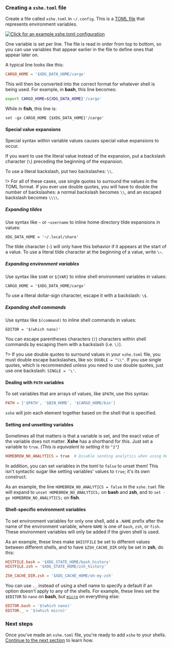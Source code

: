 ### Creating a `xshe.toml` file

Create a file called `xshe.toml` in `~/.config`. This is a [TOML file][TOML] that represents environment variables.

[![Click for an example `xshe.toml` configuration][icon-example]][example]

One variable is set per line.
The file is read in order from top to bottom,
so you can use variables that appear earlier in the file to define ones that appear later on.

A typical line looks like this:

```toml
CARGO_HOME = '$XDG_DATA_HOME/cargo'
```

This will then be converted into the correct format for whatever shell is being used.
For example, in **bash**, this line becomes:

```bash
export CARGO_HOME=${XDG_DATA_HOME}'/cargo'
```
While in **fish**, this line is:
```fish
set -gx CARGO_HOME {$XDG_DATA_HOME}'/cargo'
```

#### Special value expansions

Special syntax within variable values causes special value expansions to occur.

If you want to use the literal value instead of the expansion,
put a backslash character (`\`) preceding the beginning of the expansion.

To use a literal backslash, put two backslashes: `\\`.

!> For all of these cases, use single quotes to surround the values in the TOML format.
   If you ever use double quotes, you will have to double the number of backslashes:
   a normal backslash becomes `\\`, and an escaped backslash becomes `\\\\`.

##### Expanding tildes

Use syntax like `~` or `~username` to inline home directory tilde expansions in values:

```shell
XDG_DATA_HOME = '~/.local/share'
```

The tilde character (`~`) will only have this behavior if it appears at the start of a value.
To use a literal tilde character at the beginning of a value, write `\~`.

##### Expanding environment variables

Use syntax like `$VAR` or `${VAR}` to inline shell environment variables in values:

```shell
CARGO_HOME = '$XDG_DATA_HOME/cargo'
```

To use a literal dollar-sign character, escape it with a backslash: `\$`.

##### Expanding shell commands

Use syntax like `$(command)` to inline shell commands in values:

```shell
EDITOR = '$(which nano)'
```

You can escape parentheses characters (`)`) characters within shell commands
by escaping them with a backslash (i.e. `\)`).

?> If you use double quotes to surround values in your `xshe.toml` file,
   you must double escape backslashes, like so: `DOUBLE = "\\"`.
   If you use single quotes, which is recommended unless you need to use double quotes,
   just use one backslash: `SINGLE = '\'`.


#### Dealing with `PATH` variables

To set variables that are arrays of values, like `$PATH`, use this syntax:

```toml
PATH = ['$PATH', '$BIN_HOME', '$CARGO_HOME/bin']
```
`xshe` will join each element together based on the shell that is specified.

#### Setting and unsetting variables

Sometimes all that matters is that a variable is set, and the exact value of the variable does not matter.
**Xshe** has a shorthand for this.
Just set a variable to `true`. *(This is equivalent to setting it to `"1"`)*

```toml
HOMEBREW_NO_ANALYTICS = true  # Disable sending analytics when using Homebrew
```

In addition, you can set variables in the toml to `false` to unset them!
This isn't syntactic sugar like setting variables' values to `true`; it's its own construct.

As an example, the line `HOMEBREW_NO_ANALYTICS = false` in the `xshe.toml` file will
expand to `unset HOMEBREW_NO_ANALYTICS;` on **bash** and **zsh**, and to `set -ge HOMEBREW_NO_ANALYTICS;` on **fish**.

#### Shell-specific environment variables

To set environment variables for only one shell, add a `.NAME` prefix after the name of the environment variable,
where `NAME` is one of `bash`, `zsh`, or `fish`.
These environment variables will only be added if the given shell is used.

As an example, these lines make `$HISTFILE` be set to different values between different shells,
and to have `$ZSH_CACHE_DIR` only be set in **zsh**, do this:

```toml
HISTFILE.bash = '$XDG_STATE_HOME/bash_history'
HISTFILE.zsh = '$XDG_STATE_HOME/zsh_history'

ZSH_CACHE_DIR.zsh = '$XDG_CACHE_HOME/oh-my-zsh'
```

You can use `._` instead of using a shell name to specify a default if an option doesn't apply to any of the shells.
For example, these lines set the `$EDITOR` to `nano` on **bash**, but [`micro`][micro] on everything else:

```toml
EDITOR.bash = '$(which nano)'
EDITOR._ = '$(which micro)'
```

### Next steps

Once you've made an `xshe.toml` file, you're ready to add `xshe` to your shells.
[Continue to the next section](cli.md) to learn how.

[icon-example]: https://img.shields.io/badge/Example-xshe.toml-blue?labelColor=blue&color=lightblue&logo=file&logoColor=white&style=for-the-badge
[example]: https://gist.github.com/superatomic/52a46e53a4afce75ede4db7ba6354e0a

[TOML]: https://toml.io/en/
[micro]: https://micro-editor.github.io/
